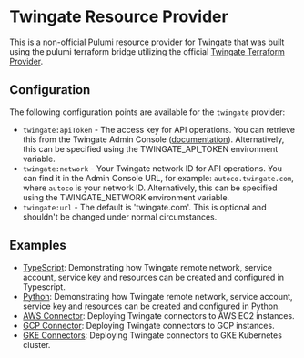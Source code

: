 # Twingate Resource Provider
This is a non-official Pulumi resource provider for Twingate that was built using the pulumi terraform bridge utilizing 
the official [Twingate Terraform Provider](https://registry.terraform.io/providers/Twingate/twingate/latest).

## Configuration

The following configuration points are available for the `twingate` provider:

- `twingate:apiToken` - The access key for API operations. You can retrieve this from the Twingate Admin Console
  ([documentation](https://docs.twingate.com/docs/api-overview)). Alternatively, this can be specified using the
  TWINGATE_API_TOKEN environment variable.
- `twingate:network` - Your Twingate network ID for API operations. You can find it in the Admin Console URL, for example:
  `autoco.twingate.com`, where `autoco` is your network ID. Alternatively, this can be specified using the TWINGATE_NETWORK
  environment variable.
- `twingate:url` - The default is 'twingate.com'. This is optional and shouldn't be changed under normal circumstances.

## Examples
* [TypeScript](./examples/ts): Demonstrating how Twingate remote network, service account, service key and resources can be created and configured in Typescript.
* [Python](./examples/python): Demonstrating how Twingate remote network, service account, service key and resources can be created and configured in Python.
* [AWS Connector](./examples/connector-aws):  Deploying Twingate connectors to AWS EC2 instances.
* [GCP Connector](./examples/connector-gcp-instance): Deploying Twingate connectors to GCP instances.
* [GKE Connectors](./examples/connector-gcp-gke): Deploying Twingate connectors to GKE Kubernetes cluster.
